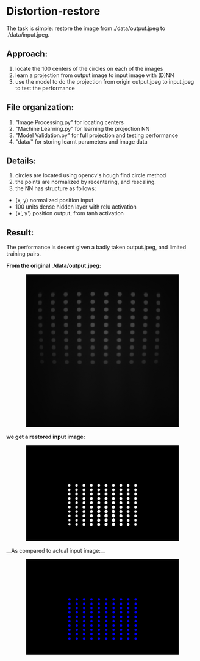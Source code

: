 # Distortion-restore
The task is simple: restore the image from ./data/output.jpeg to ./data/input.jpeg.

## Approach:
1. locate the 100 centers of the circles on each of the images
2. learn a projection from output image to input image with (D)NN
3. use the model to do the projection from origin output.jpeg to input.jpeg to test the performance

## File organization:
1. "Image Processing.py" for locating centers
2. "Machine Learning.py" for learning the projection NN
3. "Model Validation.py" for full projection and testing performance
4. "data/" for storing learnt parameters and image data

## Details:
1. circles are located using opencv's hough find circle method
2. the points are normalized by recentering, and rescaling.
3. the NN has structure as follows:
* (x, y) normalized position input
* 100 units dense hidden layer with relu activation
* (x', y') position output, from tanh activation

## Result:
The performance is decent given a badly taken output.jpeg, and limited training pairs.

__From the original ./data/output.jpeg:__
<p align="center">
 <img src="data/output.jpeg" width="400">
</p>

__we get a restored input image:__
<p align="center">
 <img src="data/transformed_image.png" width="400">
</p>
__As compared to actual input image:__
<p align="center">
 <img src="data/input.jpeg" width="400">
</p>
